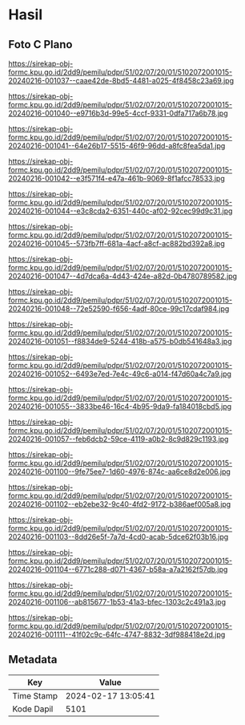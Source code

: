 # Hasil

## Foto C Plano

https://sirekap-obj-formc.kpu.go.id/2dd9/pemilu/pdpr/51/02/07/20/01/5102072001015-20240216-001037--caae42de-8bd5-4481-a025-4f8458c23a69.jpg

https://sirekap-obj-formc.kpu.go.id/2dd9/pemilu/pdpr/51/02/07/20/01/5102072001015-20240216-001040--e9716b3d-99e5-4ccf-9331-0dfa717a6b78.jpg

https://sirekap-obj-formc.kpu.go.id/2dd9/pemilu/pdpr/51/02/07/20/01/5102072001015-20240216-001041--64e26b17-5515-46f9-96dd-a8fc8fea5da1.jpg

https://sirekap-obj-formc.kpu.go.id/2dd9/pemilu/pdpr/51/02/07/20/01/5102072001015-20240216-001042--e3f571f4-e47a-461b-9069-8f1afcc78533.jpg

https://sirekap-obj-formc.kpu.go.id/2dd9/pemilu/pdpr/51/02/07/20/01/5102072001015-20240216-001044--e3c8cda2-6351-440c-af02-92cec99d9c31.jpg

https://sirekap-obj-formc.kpu.go.id/2dd9/pemilu/pdpr/51/02/07/20/01/5102072001015-20240216-001045--573fb7ff-681a-4acf-a8cf-ac882bd392a8.jpg

https://sirekap-obj-formc.kpu.go.id/2dd9/pemilu/pdpr/51/02/07/20/01/5102072001015-20240216-001047--4d7dca6a-4d43-424e-a82d-0b4780789582.jpg

https://sirekap-obj-formc.kpu.go.id/2dd9/pemilu/pdpr/51/02/07/20/01/5102072001015-20240216-001048--72e52590-f656-4adf-80ce-99c17cdaf984.jpg

https://sirekap-obj-formc.kpu.go.id/2dd9/pemilu/pdpr/51/02/07/20/01/5102072001015-20240216-001051--f8834de9-5244-418b-a575-b0db541648a3.jpg

https://sirekap-obj-formc.kpu.go.id/2dd9/pemilu/pdpr/51/02/07/20/01/5102072001015-20240216-001052--6493e7ed-7e4c-49c6-a014-f47d60a4c7a9.jpg

https://sirekap-obj-formc.kpu.go.id/2dd9/pemilu/pdpr/51/02/07/20/01/5102072001015-20240216-001055--3833be46-16c4-4b95-9da9-fa184018cbd5.jpg

https://sirekap-obj-formc.kpu.go.id/2dd9/pemilu/pdpr/51/02/07/20/01/5102072001015-20240216-001057--feb6dcb2-59ce-4119-a0b2-8c9d829c1193.jpg

https://sirekap-obj-formc.kpu.go.id/2dd9/pemilu/pdpr/51/02/07/20/01/5102072001015-20240216-001100--9fe75ee7-1d60-4976-874c-aa6ce8d2e006.jpg

https://sirekap-obj-formc.kpu.go.id/2dd9/pemilu/pdpr/51/02/07/20/01/5102072001015-20240216-001102--eb2ebe32-9c40-4fd2-9172-b386aef005a8.jpg

https://sirekap-obj-formc.kpu.go.id/2dd9/pemilu/pdpr/51/02/07/20/01/5102072001015-20240216-001103--8dd26e5f-7a7d-4cd0-acab-5dce62f03b16.jpg

https://sirekap-obj-formc.kpu.go.id/2dd9/pemilu/pdpr/51/02/07/20/01/5102072001015-20240216-001104--6771c288-d071-4367-b58a-a7a2162f57db.jpg

https://sirekap-obj-formc.kpu.go.id/2dd9/pemilu/pdpr/51/02/07/20/01/5102072001015-20240216-001106--ab815677-1b53-41a3-bfec-1303c2c491a3.jpg

https://sirekap-obj-formc.kpu.go.id/2dd9/pemilu/pdpr/51/02/07/20/01/5102072001015-20240216-001111--41f02c9c-64fc-4747-8832-3df988418e2d.jpg


## Metadata

| Key        | Value               |
| ---------- | ------------------- |
| Time Stamp | 2024-02-17 13:05:41 |
| Kode Dapil | 5101                |



